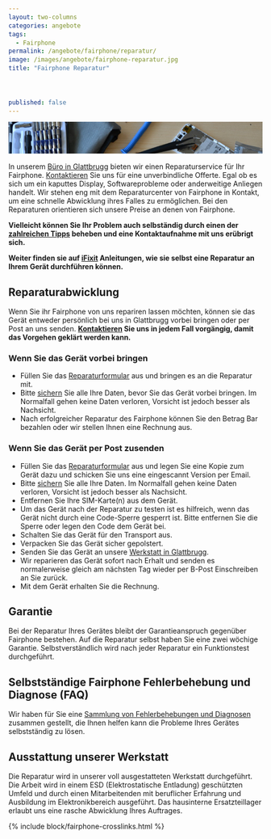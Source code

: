 ```yaml
---
layout: two-columns
categories: angebote
tags:
  - Fairphone
permalink: /angebote/fairphone/reparatur/
image: /images/angebote/fairphone-reparatur.jpg
title: "Fairphone Reparatur"



published: false
---
```

<div class="angebot-top-wide"><img title="Fairphone Reparatur" src="/images/angebote/fairphone-reparaturwerkstatt.jpg"></div>

In unserem [Büro in Glattbrugg][kontakt] bieten wir einen Reparaturservice für Ihr Fairphone. [Kontaktieren][ticket] Sie uns für eine unverbindliche Offerte. Egal ob es sich um ein kaputtes Display, Softwareprobleme oder anderweitige Anliegen handelt. Wir stehen eng mit dem Reparaturcenter von Fairphone in Kontakt, um eine schnelle Abwicklung ihres Falles zu ermöglichen. Bei den Reparaturen orientieren sich unsere Preise an denen von Fairphone.

**Vielleicht können Sie Ihr Problem auch selbständig durch einen der [zahlreichen Tipps][faq] beheben und eine Kontaktaufnahme mit uns erübrigt sich.**

**Weiter finden sie auf [iFixit][ifixit] Anleitungen, wie sie selbst eine Reparatur an Ihrem Gerät durchführen können.**

## Reparaturabwicklung

Wenn Sie ihr Fairphone von uns repariren lassen möchten, können sie das Gerät entweder persönlich bei uns in Glattbrugg vorbei bringen oder per Post an uns senden. **[Kontaktieren][ticket] Sie uns in jedem Fall vorgängig, damit das Vorgehen geklärt werden kann.**

### Wenn Sie das Gerät vorbei bringen

* Füllen Sie das [Reparaturformular][reparaturformular] aus und bringen es an die Reparatur mit.
* Bitte [sichern][backup] Sie alle Ihre Daten, bevor Sie das Gerät vorbei bringen. Im Normalfall gehen keine Daten verloren, Vorsicht ist jedoch besser als Nachsicht.
* Nach erfolgreicher Reparatur des Fairphone können Sie den Betrag Bar bezahlen oder wir stellen Ihnen eine Rechnung aus.

### Wenn Sie das Gerät per Post zusenden

* Füllen Sie das [Reparaturformular][reparaturformular] aus und legen Sie eine Kopie zum Gerät dazu und schicken Sie uns eine eingescannt Version per Email.
* Bitte [sichern][backup] Sie alle Ihre Daten. Im Normalfall gehen keine Daten verloren, Vorsicht ist jedoch besser als Nachsicht.
* Entfernen Sie Ihre SIM-Karte(n) aus dem Gerät.
* Um das Gerät nach der Reparatur zu testen ist es hilfreich, wenn das Gerät nicht durch eine Code-Sperre gesperrt ist. Bitte entfernen Sie die Sperre oder legen den Code dem Gerät bei.
* Schalten Sie das Gerät für den Transport aus.
* Verpacken Sie das Gerät sicher gepolstert.
* Senden Sie das Gerät an unsere [Werkstatt in Glattbrugg][kontakt].
* Wir reparieren das Gerät sofort nach Erhalt und senden es normalerweise gleich am nächsten Tag wieder per B-Post Einschreiben an Sie zurück.
* Mit dem Gerät erhalten Sie die Rechnung.

## Garantie
Bei der Reparatur Ihres Gerätes bleibt der Garantieanspruch gegenüber Fairphone bestehen. Auf die Reparatur selbst haben Sie eine zwei wöchige Garantie. Selbstverständlich wird nach jeder Reparatur ein Funktionstest durchgeführt.

## Selbstständige Fairphone Fehlerbehebung und Diagnose (FAQ)
Wir haben für Sie eine [Sammlung von Fehlerbehebungen und Diagnosen][faq] zusammen gestellt, die Ihnen helfen kann die Probleme Ihres Gerätes selbstständig zu lösen.

## Ausstattung unserer Werkstatt
Die Reparatur wird in unserer voll ausgestatteten Werkstatt durchgeführt. Die Arbeit wird in einem ESD (Elektrostatische Entladung) geschützten Umfeld und durch einen Mitarbeitenden mit beruflicher Erfahrung und Ausbildung im Elektronikbereich ausgeführt. Das hausinterne Ersatzteillager erlaubt uns eine rasche Abwicklung Ihres Auftrages.

{% include block/fairphone-crosslinks.html %}

[faq]: http://support.sinndrin.org
[kontakt]: /ueber-uns/kontakt/
[backup]: http://support.sinndrin.org/de/knowledgebase/3/docs/8-Datensicherung-Backup
[reparaturformular]: /assets/files/fairphone/Fairphone-2-Reparaturformular-sinndrin-genossenschaft.pdf
[ifixit]: https://de.ifixit.com/Device/Fairphone
[ticket]: http://support.sinndrin.org/de/topics/new
